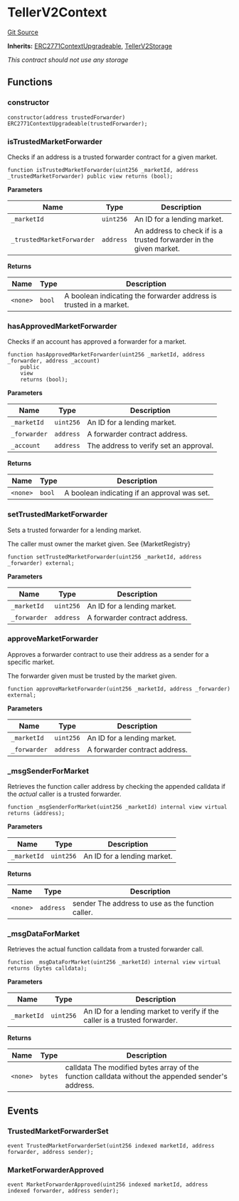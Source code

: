 # TellerV2Context
[Git Source](https://github.com/teller-protocol/teller-protocol-v2/blob/cc7fb9358a2518de7ee33e518ebac21eac498b0d/contracts/TellerV2Context.sol)

**Inherits:**
[ERC2771ContextUpgradeable](/contracts/ERC2771ContextUpgradeable.sol/abstract.ERC2771ContextUpgradeable.md), [TellerV2Storage](/contracts/TellerV2Storage.sol/abstract.TellerV2Storage.md)

*This contract should not use any storage*


## Functions
### constructor


```solidity
constructor(address trustedForwarder) ERC2771ContextUpgradeable(trustedForwarder);
```

### isTrustedMarketForwarder

Checks if an address is a trusted forwarder contract for a given market.


```solidity
function isTrustedMarketForwarder(uint256 _marketId, address _trustedMarketForwarder) public view returns (bool);
```
**Parameters**

|Name|Type|Description|
|----|----|-----------|
|`_marketId`|`uint256`|An ID for a lending market.|
|`_trustedMarketForwarder`|`address`|An address to check if is a trusted forwarder in the given market.|

**Returns**

|Name|Type|Description|
|----|----|-----------|
|`<none>`|`bool`|A boolean indicating the forwarder address is trusted in a market.|


### hasApprovedMarketForwarder

Checks if an account has approved a forwarder for a market.


```solidity
function hasApprovedMarketForwarder(uint256 _marketId, address _forwarder, address _account)
    public
    view
    returns (bool);
```
**Parameters**

|Name|Type|Description|
|----|----|-----------|
|`_marketId`|`uint256`|An ID for a lending market.|
|`_forwarder`|`address`|A forwarder contract address.|
|`_account`|`address`|The address to verify set an approval.|

**Returns**

|Name|Type|Description|
|----|----|-----------|
|`<none>`|`bool`|A boolean indicating if an approval was set.|


### setTrustedMarketForwarder

Sets a trusted forwarder for a lending market.

The caller must owner the market given. See {MarketRegistry}


```solidity
function setTrustedMarketForwarder(uint256 _marketId, address _forwarder) external;
```
**Parameters**

|Name|Type|Description|
|----|----|-----------|
|`_marketId`|`uint256`|An ID for a lending market.|
|`_forwarder`|`address`|A forwarder contract address.|


### approveMarketForwarder

Approves a forwarder contract to use their address as a sender for a specific market.

The forwarder given must be trusted by the market given.


```solidity
function approveMarketForwarder(uint256 _marketId, address _forwarder) external;
```
**Parameters**

|Name|Type|Description|
|----|----|-----------|
|`_marketId`|`uint256`|An ID for a lending market.|
|`_forwarder`|`address`|A forwarder contract address.|


### _msgSenderForMarket

Retrieves the function caller address by checking the appended calldata if the _actual_ caller is a trusted forwarder.


```solidity
function _msgSenderForMarket(uint256 _marketId) internal view virtual returns (address);
```
**Parameters**

|Name|Type|Description|
|----|----|-----------|
|`_marketId`|`uint256`|An ID for a lending market.|

**Returns**

|Name|Type|Description|
|----|----|-----------|
|`<none>`|`address`|sender The address to use as the function caller.|


### _msgDataForMarket

Retrieves the actual function calldata from a trusted forwarder call.


```solidity
function _msgDataForMarket(uint256 _marketId) internal view virtual returns (bytes calldata);
```
**Parameters**

|Name|Type|Description|
|----|----|-----------|
|`_marketId`|`uint256`|An ID for a lending market to verify if the caller is a trusted forwarder.|

**Returns**

|Name|Type|Description|
|----|----|-----------|
|`<none>`|`bytes`|calldata The modified bytes array of the function calldata without the appended sender's address.|


## Events
### TrustedMarketForwarderSet

```solidity
event TrustedMarketForwarderSet(uint256 indexed marketId, address forwarder, address sender);
```

### MarketForwarderApproved

```solidity
event MarketForwarderApproved(uint256 indexed marketId, address indexed forwarder, address sender);
```

